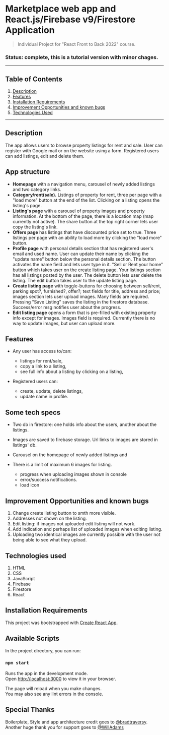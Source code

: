 # Marketplace web app and React.js/Firebase v9/Firestore Application

> Individual Project for "React Front to Back 2022" course. 

### Status: complete, this is a tutorial version with minor chages.
___
## Table of Contents
1. [Description](#description)
2. [Features](#features)
3. [Installation Requirements](#installation-requirements)
4. [Improvement Opportunities and known bugs](#improvement-opportunities)
5. [Technologies Used](#technologies-used)

---
## Description
The app allows users to browse property listings for rent and sale. User can register with Google mail or on the website using a form. Registered users can add listings, edit and delete them. 

## App structure
- **Homepage** with a navigation menu, carousel of newly added listings and two category links.
- **Category/rent(sale).** Listings of property for rent, three per page with a "load more" button at the end of the list. Clicking on a listing opens the listing's page. 
- **Listing's page** with a carousel of property images and property information. At the bottom of the page, there is a location map (map currently not active). The share button at the top right corner lets user copy the listing's link. 
- **Offers page** has listings that have discounted price set to true. Three listings per page with an ability to load more by clicking the "load more" button. 
- **Profile page** with personal details section that has registered user's email and used name. User can update their name by clicking the "update name" button below the personal details section. The button activates the name field and lets user type in it. "Sell or Rent your home" button which takes user on the create listing page. Your listings section has all listings  posted by the user. The delete button lets user delete the listing. The edit button takes user to the update listing page.
- **Create listing page** with toggle-buttons for choosing between sell/rent, parking spot?, furnished?, offer?; text fields for title, address and price; images section lets user upload images. Many fields are required. Pressing "Save Listing" saves the listing in the firestore database. Success/error msg notifies user about the progress. 
- **Edit listing page** opens a form that is pre-filled with existing property info except for images. Images field is required. Currently there is no way to update images, but user can upload more. 

## Features

- Any user has access to/can:
  - listings for rent/sale,
  - copy a link to a listing,
  - see full info about a listing by clicking on a listing,
  
- Registered users can:
  - create, update, delete listings,
  - update name in profile.

## Some tech specs
- Two db in firestore: one holds info about the users, another about the listings.
- Images are saved to firebase storage. Url links to images are stored in listings' db.
- Carousel on the homepage of newly added listings and 
- There is a limit of maximum 6 images for listing. 
  
  - progress when uploading images shown in console
  - error/success notifications.
  - load icon


## Improvement Opportunities and known bugs
1. Change create listing button to smth more visible.
2. Addresses not shown on the listing.
3. Edit listing: if images not uploaded edit listing will not work. 
4. Add indication and perhaps list of uploaded images when editing listing.
5. Uploading two identical images are currently possible with the user not being able to see what they upload.


## Technologies used
1. HTML
2. CSS
3. JavaScript
4. Firebase
5. Firestore
6. React

## Installation Requirements

This project was bootstrapped with [Create React App](https://github.com/facebook/create-react-app).

## Available Scripts

In the project directory, you can run:

### `npm start`

Runs the app in the development mode.\
Open [http://localhost:3000](http://localhost:3000) to view it in your browser.

The page will reload when you make changes.\
You may also see any lint errors in the console.

## Special Thanks
Boilerplate, Style and app architecture credit goes to [@bradtraversy](https://github.com/bradtraversy). Another huge thank you for support goes to [@WillAdams](https://github.com/bushblade)




